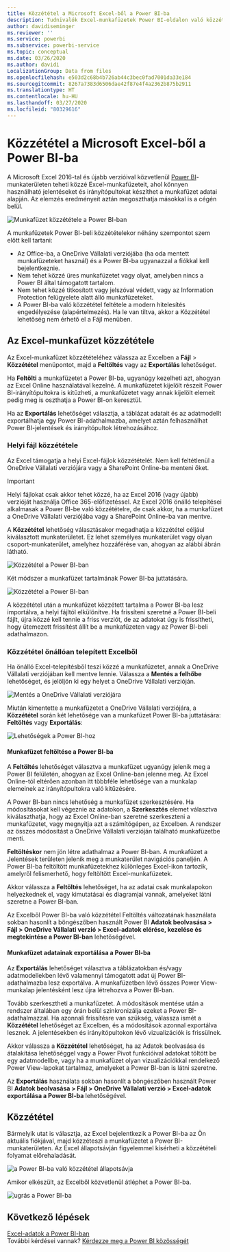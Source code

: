```yaml
---
title: Közzététel a Microsoft Excel-ből a Power BI-ba
description: Tudnivalók Excel-munkafüzetek Power BI-oldalon való közzétételéről.
author: davidiseminger
ms.reviewer: ''
ms.service: powerbi
ms.subservice: powerbi-service
ms.topic: conceptual
ms.date: 03/26/2020
ms.author: davidi
LocalizationGroup: Data from files
ms.openlocfilehash: e503d2c68b4b726ab44c3bec0fad7001da33e184
ms.sourcegitcommit: 8267a7383d6506dae42f87e4f4a2362b875b2911
ms.translationtype: HT
ms.contentlocale: hu-HU
ms.lasthandoff: 03/27/2020
ms.locfileid: "80329616"
---
```

# <a name="publish-to-power-bi-from-microsoft-excel"></a>Közzététel a Microsoft Excel-ből a Power BI-ba
A Microsoft Excel 2016-tal és újabb verzióival közvetlenül [Power BI](https://powerbi.microsoft.com)-munkaterületen teheti közzé Excel-munkafüzeteit, ahol könnyen használható jelentéseket és irányítópultokat készíthet a munkafüzet adatai alapján. Az elemzés eredményeit aztán megoszthatja másokkal is a cégén belül.

![Munkafüzet közzététele a Power BI-ban](media/service-publish-from-excel/pbi_uploadexport2.png)

A munkafüzetek Power BI-beli közzétételekor néhány szempontot szem előtt kell tartani:

* Az Office-ba, a OneDrive Vállalati verziójába (ha oda mentett munkafüzeteket használ) és a Power BI-ba ugyanazzal a fiókkal kell bejelentkeznie.
* Nem tehet közzé üres munkafüzetet vagy olyat, amelyben nincs a Power BI által támogatott tartalom.
* Nem tehet közzé titkosított vagy jelszóval védett, vagy az Information Protection felügyelete alatt álló munkafüzeteket.
* A Power BI-ba való közzététel feltétele a modern hitelesítés engedélyezése (alapértelmezés). Ha le van tiltva, akkor a Közzététel lehetőség nem érhető el a Fájl menüben.

## <a name="publish-your-excel-workbook"></a>Az Excel-munkafüzet közzététele
Az Excel-munkafüzet közzétételéhez válassza az Excelben a **Fájl** > **Közzététel** menüpontot, majd a **Feltöltés** vagy az **Exportálás** lehetőséget.

Ha **Feltölti** a munkafüzetet a Power BI-ba, ugyanúgy kezelheti azt, ahogyan az Excel Online használatával kezelné. A munkafüzetet kijelölt részeit Power BI-irányítópultokra is kitűzheti, a munkafüzetet vagy annak kijelölt elemeit pedig meg is oszthatja a Power BI-on keresztül.

Ha az **Exportálás** lehetőséget választja, a táblázat adatait és az adatmodellt exportálhatja egy Power BI-adathalmazba, amelyet aztán felhasználhat Power BI-jelentések és irányítópultok létrehozásához.

### <a name="local-file-publishing"></a>Helyi fájl közzététele
Az Excel támogatja a helyi Excel-fájlok közzétételét. Nem kell feltétlenül a OneDrive Vállalati verziójára vagy a SharePoint Online-ba menteni őket.

> [!IMPORTANT]
> Helyi fájlokat csak akkor tehet közzé, ha az Excel 2016 (vagy újabb) verzióját használja Office 365-előfizetéssel. Az Excel 2016 önálló telepítései alkalmasak a Power BI-be való közzétételre, de csak akkor, ha a munkafüzet a OneDrive Vállalati verziójába vagy a SharePoint Online-ba van mentve.
> 

A **Közzététel** lehetőség választásakor megadhatja a közzététel céljául kiválasztott munkaterületet. Ez lehet személyes munkaterület vagy olyan csoport-munkaterület, amelyhez hozzáférése van, ahogyan az alábbi ábrán látható.

![Közzététel a Power BI-ban](media/service-publish-from-excel/pbi_choose_workspace.png)

Két módszer a munkafüzet tartalmának Power BI-ba juttatására.

![Közzététel a Power BI-ban](media/service-publish-from-excel/pbi_uploadexport3.png)

A közzététel után a munkafüzet közzétett tartalma a Power BI-ba lesz importálva, a helyi fájltól elkülönítve. Ha frissíteni szeretné a Power BI-beli fájlt, újra közzé kell tennie a friss verziót, de az adatokat úgy is frissítheti, hogy ütemezett frissítést állít be a munkafüzeten vagy az Power BI-beli adathalmazon.

### <a name="publishing-from-a-standalone-excel-installation"></a>Közzététel önállóan telepített Excelből
Ha önálló Excel-telepítésből teszi közzé a munkafüzetet, annak a OneDrive Vállalati verziójában kell mentve lennie. Válassza a **Mentés a felhőbe** lehetőséget, és jelöljön ki egy helyet a OneDrive Vállalati verzióján.

![Mentés a OneDrive Vállalati verziójára](media/service-publish-from-excel/pbi_savetoonedrive2.png)

Miután kimentette a munkafüzetet a OneDrive Vállalati verziójára, a **Közzététel** során két lehetősége van a munkafüzet Power BI-ba juttatására: **Feltöltés** vagy **Exportálás**:

![Lehetőségek a Power BI-hoz](media/service-publish-from-excel/pbi_uploadexport2.png)

#### <a name="upload-your-workbook-to-power-bi"></a>Munkafüzet feltöltése a Power BI-ba
A **Feltöltés** lehetőséget választva a munkafüzet ugyanúgy jelenik meg a Power BI felületén, ahogyan az Excel Online-ban jelenne meg. Az Excel Online-tól eltérően azonban itt többféle lehetősége van a munkalap elemeinek az irányítópultokra való kitűzésére.

A Power BI-ban nincs lehetőség a munkafüzet szerkesztésére. Ha módosításokat kell végeznie az adatokon, a **Szerkesztés** elemet választva kiválaszthatja, hogy az Excel Online-ban szeretné szerkeszteni a munkafüzetet, vagy megnyitja azt a számítógépen, az Excelben. A rendszer az összes módosítást a OneDrive Vállalati verzióján található munkafüzetbe menti.

**Feltöltéskor** nem jön létre adathalmaz a Power BI-ban. A munkafüzet a Jelentések területen jelenik meg a munkaterület navigációs paneljén. A Power BI-ba feltöltött munkafüzetekhez különleges Excel-ikon tartozik, amelyről felismerhető, hogy feltöltött Excel-munkafüzetek.

Akkor válassza a **Feltöltés** lehetőséget, ha az adatai csak munkalapokon helyezkednek el, vagy kimutatásai és diagramjai vannak, amelyeket látni szeretne a Power BI-ban.

Az Excelből Power BI-ba való közzététel Feltöltés változatának használata sokban hasonlít a böngészőben használt Power BI **Adatok beolvasása > Fájl > OneDrive Vállalati verzió > Excel-adatok elérése, kezelése és megtekintése a Power BI-ban** lehetőségével.

#### <a name="export-workbook-data-to-power-bi"></a>Munkafüzet adatainak exportálása a Power BI-ba
Az **Exportálás** lehetőséget választva a táblázatokban és/vagy adatmodellekben lévő valamennyi támogatott adat új Power BI-adathalmazba lesz exportálva. A munkafüzetben lévő összes Power View-munkalap jelentésként lesz újra létrehozva a Power BI-ban.

Tovább szerkesztheti a munkafüzetet. A módosítások mentése után a rendszer általában egy órán belül szinkronizálja ezeket a Power BI-adathalmazzal. Ha azonnali frissítésre van szükség, válassza ismét a **Közzététel** lehetőséget az Excelben, és a módosítások azonnal exportálva lesznek. A jelentésekben és irányítópultokon lévő vizualizációk is frissülnek.

Akkor válassza a **Közzététel** lehetőséget, ha az Adatok beolvasása és átalakítása lehetőséggel vagy a Power Pivot funkcióival adatokat töltött be egy adatmodellbe, vagy ha a munkafüzet olyan vizualizációkkal rendelkező Power View-lapokat tartalmaz, amelyeket a Power BI-ban is látni szeretne.

Az **Exportálás** használata sokban hasonlít a böngészőben használt Power BI **Adatok beolvasása > Fájl > OneDrive Vállalati verzió > Excel-adatok exportálása a Power BI-ba** lehetőségével.

## <a name="publishing"></a>Közzététel
Bármelyik utat is választja, az Excel bejelentkezik a Power BI-ba az Ön aktuális fiókjával, majd közzéteszi a munkafüzetet a Power BI-munkaterületen. Az Excel állapotsávján figyelemmel kísérheti a közzétételi folyamat előrehaladását.

![a Power BI-ba való közzététel állapotsávja](media/service-publish-from-excel/pbi_publishingstatus.png)

Amikor elkészült, az Excelből közvetlenül átléphet a Power BI-ba.

![ugrás a Power BI-ba](media/service-publish-from-excel/pbi_gotopbi.png)

## <a name="next-steps"></a>Következő lépések
[Excel-adatok a Power BI-ban](service-excel-workbook-files.md)  
További kérdései vannak? [Kérdezze meg a Power BI közösségét](https://community.powerbi.com/)

